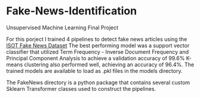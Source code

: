 # Fake-News-Identification
Unsupervised Machine Learning Final Project

For this porject I trained 4 pipelines to detect fake news articles using the [ISOT Fake News Dataset](https://onlineacademiccommunity.uvic.ca/isot/wp-content/uploads/sites/7295/2023/02/ISOT_Fake_News_Dataset_ReadMe.pdf)
The best performing model was a support vector classifier that utilized Term Frequency - Inverse Document Frequency and Principal Component Analysis to achieve a validation accuracy of 99.6%
K-means clustering also performed well, achieving an accuracy of 96.4%.
The trained models are available to load as .pkl files in the models directory. 

The FakeNews directory is a python package that contains several custom Sklearn Transformer classes used to construct the pipelines.
